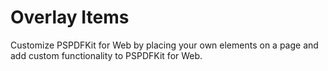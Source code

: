 # Overlay Items

Customize PSPDFKit for Web by placing your own elements on a page and add custom functionality to PSPDFKit for Web.
